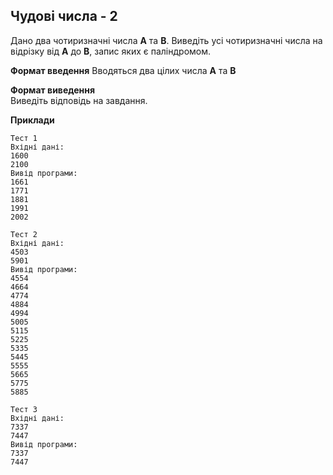 ## Чудові числа - 2
Дано два чотиризначні числа **A** та **B**. Виведіть усі чотиризначні числа
на відрізку від **A** до **B**, запис яких є паліндромом.

**Формат введення** 
Вводяться два цілих числа **A** та **B**

**Формат виведення**  
Виведіть відповідь на завдання.

**Приклади**  

```
Тест 1
Вхідні дані:
1600
2100
Вивід програми:
1661
1771
1881
1991
2002

Тест 2
Вхідні дані:
4503
5901
Вивід програми:
4554
4664
4774
4884
4994
5005
5115
5225
5335
5445
5555
5665
5775
5885

Тест 3
Вхідні дані:
7337
7447
Вивід програми:
7337
7447
```